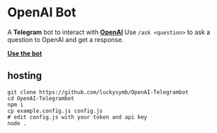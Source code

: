 # OpenAI Bot
A **Telegram** bot to interact with **[OpenAI](https://openai.com)**
Use `/ask <question>` to ask a question to OpenAI and get a response.

**[Use the bot](https://t.me/OpenAiTelegramBot)**
## hosting
```bin
git clone https://github.com/luckysymb/OpenAI-Telegrambot
cd OpenAI-Telegrambot
npm i
cp example.config.js config.js
# edit config.js with your token and api key
node .
```
